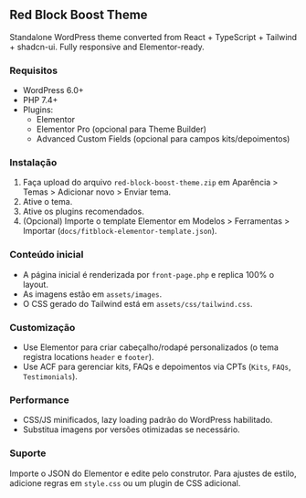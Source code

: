 ## Red Block Boost Theme

Standalone WordPress theme converted from React + TypeScript + Tailwind + shadcn-ui. Fully responsive and Elementor-ready.

### Requisitos
- WordPress 6.0+
- PHP 7.4+
- Plugins:
  - Elementor
  - Elementor Pro (opcional para Theme Builder)
  - Advanced Custom Fields (opcional para campos kits/depoimentos)

### Instalação
1. Faça upload do arquivo `red-block-boost-theme.zip` em Aparência > Temas > Adicionar novo > Enviar tema.
2. Ative o tema.
3. Ative os plugins recomendados.
4. (Opcional) Importe o template Elementor em Modelos > Ferramentas > Importar (`docs/fitblock-elementor-template.json`).

### Conteúdo inicial
- A página inicial é renderizada por `front-page.php` e replica 100% o layout.
- As imagens estão em `assets/images`.
- O CSS gerado do Tailwind está em `assets/css/tailwind.css`.

### Customização
- Use Elementor para criar cabeçalho/rodapé personalizados (o tema registra locations `header` e `footer`).
- Use ACF para gerenciar kits, FAQs e depoimentos via CPTs (`Kits`, `FAQs`, `Testimonials`).

### Performance
- CSS/JS minificados, lazy loading padrão do WordPress habilitado.
- Substitua imagens por versões otimizadas se necessário.

### Suporte
Importe o JSON do Elementor e edite pelo construtor. Para ajustes de estilo, adicione regras em `style.css` ou um plugin de CSS adicional.

